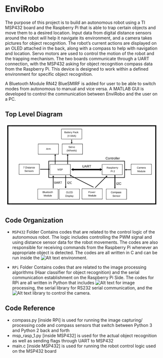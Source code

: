 EnviRobo
========================

The purpose of this project is to build an autonomous robot using a TI MSP432 board and the
Raspberry Pi that is able to trap certain objects and move them to a desired location. Input data
from digital distance sensors around the robot will help it navigate its environment, and a camera
takes pictures for object recognition. The robot’s current actions are displayed on an OLED
attached in the back, along with a compass to help with navigation and location. Servo motors
are used to control the motion of the robot and the trapping mechanism. The two boards
communicate through a UART connection, with the MSP432 asking for object recognition
compass data from the Raspberry Pi. This device is designed to work within a defined
environment for specific object recognition. 

A Bluetooth Module RN42 BlueSMIRF is added for user to be able 
to switch modes from autonomous to manual and vice versa. A MATLAB GUI is developed
to control the communication between EnviRobo and the user on a PC.

Top Level Diagram
-------------------------------
![Alt text](https://github.com/map34/EnviRobo/blob/master/TopLevelDiagram.png "Figure 1: Top Level Diagram of EnviRobo")

Code Organization
-------------------------------
* `MSP432` Folder
Contains codes that are related to the control logic of the autonomous robot. The logic includes controlling the PWM signal and using distance sensor data for the robot movements. The codes are also responsible for receiving commands from the Raspberry Pi whenever an appropriate object is detected. The codes are all written in C and can be run inside the ![Alt text](http://www.ti.com/tool/ccstudio "Code Composer Studio")  environment.

* `RPi` Folder
Contains codes that are related to the image processing algorithms (Haar classifier for object recognition) and the serial communication establishment on the Raspberry Pi Side. The codes for RPi are all written in Python that includes ![Alt text](http://opencv.org/ "OpenCV") for image processing, the serial library for RS232 serial communication, and the  ![Alt text](https://picamera.readthedocs.io/en/release-1.10/ "PiCamera") library to control the camera.

Code Reference
-------------------------------
* compass.py [inside RPi] is used for running the image capturing/ processing code and compass
sensors that switch between Python 3 and Python 2 back and forth
* msp_rasp_1.py [inside MSP432] is used for the actual object recognition as well as sending flags through
UART to MSP432
* main.c [inside MSP432] is used for running the robot control logic used on the MSP432 board
